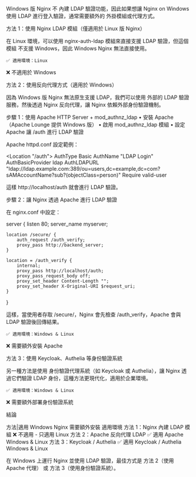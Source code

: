 


Windows 版 Nginx 不 內建 LDAP 驗證功能，因此如果想讓 Nginx on Windows 使用 LDAP 進行登入驗證，通常需要額外的 外掛模組或代理方式。

方法 1：使用 Nginx LDAP 模組（僅適用於 Linux 版 Nginx）

在 Linux 環境，可以使用 nginx-auth-ldap 模組來直接支援 LDAP 驗證，但這個模組 不支援 Windows，因此 Windows Nginx 無法直接使用。

	✅ 適用環境：Linux
❌ 不適用於 Windows

方法 2：使用反向代理方式（適用於 Windows）

因為 Windows 版 Nginx 無法原生支援 LDAP，我們可以使用 外部的 LDAP 驗證服務，然後透過 Nginx 反向代理，讓 Nginx 依賴外部身份驗證機制。

步驟 1：使用 Apache HTTP Server + mod_authnz_ldap
	•	安裝 Apache（Apache Lounge 提供 Windows 版）
	•	啟用 mod_authnz_ldap 模組
	•	設定 Apache 讓 /auth 進行 LDAP 驗證

Apache httpd.conf 設定範例：

<Location "/auth">
    AuthType Basic
    AuthName "LDAP Login"
    AuthBasicProvider ldap
    AuthLDAPURL "ldap://ldap.example.com:389/ou=users,dc=example,dc=com?sAMAccountName?sub?(objectClass=person)"
    Require valid-user
</Location>

這樣 http://localhost/auth 就會進行 LDAP 驗證。

步驟 2：讓 Nginx 透過 Apache 進行 LDAP 驗證

在 nginx.conf 中設定：

server {
    listen 80;
    server_name myserver;

    location /secure/ {
        auth_request /auth_verify;
        proxy_pass http://backend_server;
    }

    location = /auth_verify {
        internal;
        proxy_pass http://localhost/auth;
        proxy_pass_request_body off;
        proxy_set_header Content-Length "";
        proxy_set_header X-Original-URI $request_uri;
    }
}

這樣，當使用者存取 /secure/，Nginx 會先檢查 /auth_verify，Apache 會與 LDAP 驗證後回傳結果。

	✅ 適用環境：Windows & Linux
❌ 需要額外安裝 Apache

方法 3：使用 Keycloak、Authelia 等身份驗證系統

另一種方法是使用 身份驗證代理系統（如 Keycloak 或 Authelia），讓 Nginx 透過它們驗證 LDAP 身份，這種方法更現代化，適用於企業環境。

	✅ 適用環境：Windows & Linux
❌ 需要額外部署身份驗證系統

結論

方法|適用 Windows Nginx	需要額外安裝	適用環境
方法 1：Nginx 內建 LDAP 模組	❌ 不適用	-	只適用 Linux
方法 2：Apache 反向代理 LDAP	✅ 適用	Apache	Windows & Linux
方法 3：Keycloak / Authelia	✅ 適用	Keycloak / Authelia	Windows & Linux

在 Windows 上運行 Nginx 並使用 LDAP 驗證，最佳方式是 方法 2（使用 Apache 代理） 或 方法 3（使用身份驗證系統）。

